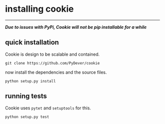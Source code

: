 
# installing cookie
<hr>

***Due to issues with PyPi, Cookie will not be pip installable for a while***
## quick installation
Cookie is design to be scalable and contained. 
```
git clone https://github.com/PyDever/cookie
```
now install the dependencies and the source files. 
```
python setup.py install
```

## running tests
Cookie uses `pytet` and `setuptools` for this.
```
python setup.py test
```
